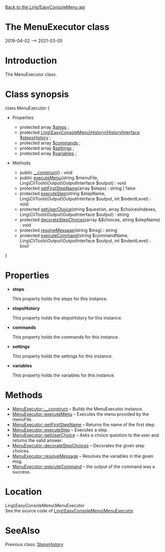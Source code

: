 [Back to the Ling/EasyConsoleMenu api](https://github.com/lingtalfi/EasyConsoleMenu/blob/master/doc/api/Ling/EasyConsoleMenu.md)



The MenuExecutor class
================
2019-04-02 --> 2021-03-05






Introduction
============

The MenuExecutor class.



Class synopsis
==============


class <span class="pl-k">MenuExecutor</span>  {

- Properties
    - protected array [$steps](#property-steps) ;
    - protected [Ling\EasyConsoleMenu\History\HistoryInterface](https://github.com/lingtalfi/EasyConsoleMenu/blob/master/doc/api/Ling/EasyConsoleMenu/History/HistoryInterface.md) [$stepsHistory](#property-stepsHistory) ;
    - protected array [$commands](#property-commands) ;
    - protected array [$settings](#property-settings) ;
    - protected array [$variables](#property-variables) ;

- Methods
    - public [__construct](https://github.com/lingtalfi/EasyConsoleMenu/blob/master/doc/api/Ling/EasyConsoleMenu/MenuExecutor/__construct.md)() : void
    - public [executeMenu](https://github.com/lingtalfi/EasyConsoleMenu/blob/master/doc/api/Ling/EasyConsoleMenu/MenuExecutor/executeMenu.md)(string $menuFile, Ling\CliTools\Output\OutputInterface $output) : void
    - protected [getFirstStepName](https://github.com/lingtalfi/EasyConsoleMenu/blob/master/doc/api/Ling/EasyConsoleMenu/MenuExecutor/getFirstStepName.md)(array $steps) : string | false
    - protected [executeStep](https://github.com/lingtalfi/EasyConsoleMenu/blob/master/doc/api/Ling/EasyConsoleMenu/MenuExecutor/executeStep.md)(string $stepName, Ling\CliTools\Output\OutputInterface $output, int $indentLevel) : void
    - protected [getUserChoice](https://github.com/lingtalfi/EasyConsoleMenu/blob/master/doc/api/Ling/EasyConsoleMenu/MenuExecutor/getUserChoice.md)(string $question, array $choicesIndexes, Ling\CliTools\Output\OutputInterface $output) : string
    - protected [decorateStepChoices](https://github.com/lingtalfi/EasyConsoleMenu/blob/master/doc/api/Ling/EasyConsoleMenu/MenuExecutor/decorateStepChoices.md)(array &$choices, string $stepName) : void
    - protected [resolveMessage](https://github.com/lingtalfi/EasyConsoleMenu/blob/master/doc/api/Ling/EasyConsoleMenu/MenuExecutor/resolveMessage.md)(string $msg) : string
    - protected [executeCommand](https://github.com/lingtalfi/EasyConsoleMenu/blob/master/doc/api/Ling/EasyConsoleMenu/MenuExecutor/executeCommand.md)(string $commandName, Ling\CliTools\Output\OutputInterface $output, int $indentLevel) : bool

}




Properties
=============

- <span id="property-steps"><b>steps</b></span>

    This property holds the steps for this instance.
    
    

- <span id="property-stepsHistory"><b>stepsHistory</b></span>

    This property holds the stepsHistory for this instance.
    
    

- <span id="property-commands"><b>commands</b></span>

    This property holds the commands for this instance.
    
    

- <span id="property-settings"><b>settings</b></span>

    This property holds the settings for this instance.
    
    

- <span id="property-variables"><b>variables</b></span>

    This property holds the variables for this instance.
    
    



Methods
==============

- [MenuExecutor::__construct](https://github.com/lingtalfi/EasyConsoleMenu/blob/master/doc/api/Ling/EasyConsoleMenu/MenuExecutor/__construct.md) &ndash; Builds the MenuExecutor instance.
- [MenuExecutor::executeMenu](https://github.com/lingtalfi/EasyConsoleMenu/blob/master/doc/api/Ling/EasyConsoleMenu/MenuExecutor/executeMenu.md) &ndash; Executes the menu provided by the menuFile.
- [MenuExecutor::getFirstStepName](https://github.com/lingtalfi/EasyConsoleMenu/blob/master/doc/api/Ling/EasyConsoleMenu/MenuExecutor/getFirstStepName.md) &ndash; Returns the name of the first step.
- [MenuExecutor::executeStep](https://github.com/lingtalfi/EasyConsoleMenu/blob/master/doc/api/Ling/EasyConsoleMenu/MenuExecutor/executeStep.md) &ndash; Executes a step.
- [MenuExecutor::getUserChoice](https://github.com/lingtalfi/EasyConsoleMenu/blob/master/doc/api/Ling/EasyConsoleMenu/MenuExecutor/getUserChoice.md) &ndash; Asks a choice question to the user and returns the valid answer.
- [MenuExecutor::decorateStepChoices](https://github.com/lingtalfi/EasyConsoleMenu/blob/master/doc/api/Ling/EasyConsoleMenu/MenuExecutor/decorateStepChoices.md) &ndash; Decorates the given step choices.
- [MenuExecutor::resolveMessage](https://github.com/lingtalfi/EasyConsoleMenu/blob/master/doc/api/Ling/EasyConsoleMenu/MenuExecutor/resolveMessage.md) &ndash; Resolves the variables in the given msg.
- [MenuExecutor::executeCommand](https://github.com/lingtalfi/EasyConsoleMenu/blob/master/doc/api/Ling/EasyConsoleMenu/MenuExecutor/executeCommand.md) &ndash; the output of the command was a success.





Location
=============
Ling\EasyConsoleMenu\MenuExecutor<br>
See the source code of [Ling\EasyConsoleMenu\MenuExecutor](https://github.com/lingtalfi/EasyConsoleMenu/blob/master/MenuExecutor.php)



SeeAlso
==============
Previous class: [StepsHistory](https://github.com/lingtalfi/EasyConsoleMenu/blob/master/doc/api/Ling/EasyConsoleMenu/History/StepsHistory.md)<br>
